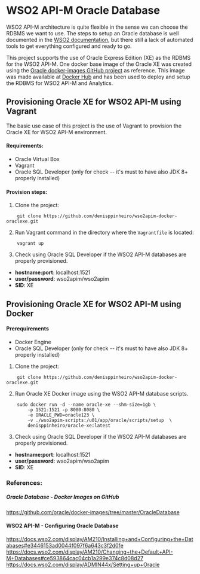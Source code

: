 # WSO2 API-M Oracle Database

WSO2 API-M architecture is quite flexible in the sense we can choose the RDBMS we want to use. The steps to setup an Oracle database is well documented in the [WSO2 documentation](https://docs.wso2.com/display/AM210/Installing+and+Configuring+the+Databases#e3446153ad0044f097f6a643c3f2d0fe), but there still a lack of automated tools to get everything configured and ready to go.  

This project supports the use of Oracle Express Edition (XE) as the RDBMS for the WSO2 API-M. One docker base image of the Oracle XE was created using the [Oracle docker-images GitHub project](https://github.com/oracle/docker-images/tree/master/OracleDatabase) as reference. This image was made available at [Docker Hub](https://cloud.docker.com/swarm/denisppinheiro/repository/docker/denisppinheiro/oracle-xe/general) and has been used to deploy and setup the RDBMS for WSO2 API-M and Analytics.


## Provisioning Oracle XE for WSO2 API-M using Vagrant
The basic use case of this project is the use of Vagrant to provision the Oracle XE for WSO2 API-M environment.

#### Requirements:
* Oracle Virtual Box
* Vagrant
* Oracle SQL Developer (only for check -- it's must to have also JDK 8+ properly installed)

#### Provision steps:

1. Clone the project:

```
    git clone https://github.com/denisppinheiro/wso2apim-docker-oraclexe.git
```

2. Run Vagrant command in the directory where the `Vagrantfile` is located:
```
    vagrant up
```

3. Check using Oracle SQL Developer if the WSO2 API-M databases are properly provisioned.
* **hostname:port**: localhost:1521
* **user/password**: wso2apim/wso2apim
* **SID**: XE


## Provisioning Oracle XE for WSO2 API-M using Docker

#### Prerequirements
* Docker Engine
* Oracle SQL Developer (only for check -- it's must to have also JDK 8+ properly installed)

1. Clone the project:

```
    git clone https://github.com/denisppinheiro/wso2apim-docker-oraclexe.git
```

2. Run Oracle XE Docker image using the WSO2 API-M database scripts.

```
    sudo docker run -d --name oracle-xe --shm-size=1gb \
        -p 1521:1521 -p 8080:8080 \
        -e ORACLE_PWD=oracle123 \
        -v ./wso2apim-scripts:/u01/app/oracle/scripts/setup  \
        denisppinheiro/oracle-xe:latest
```

3. Check using Oracle SQL Developer if the WSO2 API-M databases are properly provisioned.
* **hostname:port**: localhost:1521
* **user/password**: wso2apim/wso2apim
* **SID**: XE


### References:

##### Oracle Database - Docker Images on GitHub

https://github.com/oracle/docker-images/tree/master/OracleDatabase

#### WSO2 API-M - Configuring Oracle Database
https://docs.wso2.com/display/AM210/Installing+and+Configuring+the+Databases#e3446153ad0044f097f6a643c3f2d0fe
https://docs.wso2.com/display/AM210/Changing+the+Default+API-M+Databases#ce593864cac04cb1a299e374c8d08d27
https://docs.wso2.com/display/ADMIN44x/Setting+up+Oracle